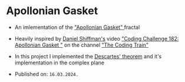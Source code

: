 # Apollonian Gasket


* An imlementation of the ["Apollonian Gasket" ](https://en.wikipedia.org/wiki/Apollonian_gasket) fractal
* Heavily inspired by [Daniel Shiffman's](https://en.wikipedia.org/wiki/Daniel_Shiffman) video ["Coding Challenge 182: Apollonian Gasket "](https://www.youtube.com/watch?v=6UlGLB_jiCs&t=31s) on the channel ["The Coding Train"](https://www.youtube.com/@TheCodingTrain) 
* In this project I implemented the  [Descartes' theorem](https://en.wikipedia.org/wiki/Descartes%27_theorem) and it's implementation in the complex plane

* Published on: ```16.03.2024.```